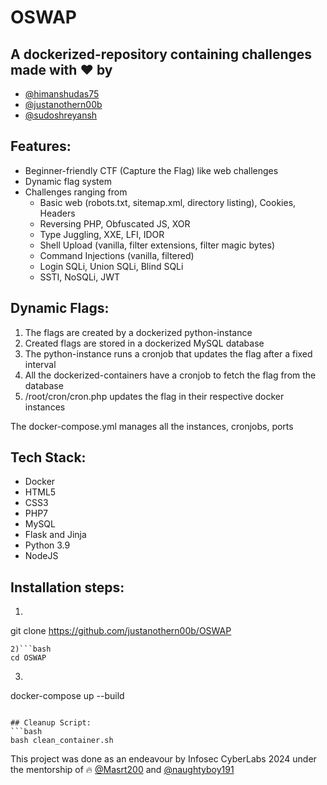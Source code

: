 # OSWAP

## A dockerized-repository containing challenges made with :heart: by
- [@himanshudas75](https://github.com/himanshudas75)
- [@justanothern00b](https://github.com/justanothern00b)
- [@sudoshreyansh](https://github.com/sudoshreyansh)

## Features:
- Beginner-friendly CTF (Capture the Flag) like web challenges
- Dynamic flag system
- Challenges ranging from 
    - Basic web (robots.txt, sitemap.xml, directory listing), Cookies, Headers
    - Reversing PHP, Obfuscated JS, XOR
    - Type Juggling, XXE, LFI, IDOR
    - Shell Upload (vanilla, filter extensions, filter magic bytes)
    - Command Injections (vanilla, filtered)
    - Login SQLi, Union SQLi, Blind SQLi
    - SSTI, NoSQLi, JWT
    
## Dynamic Flags:
1) The flags are created by a dockerized python-instance
2) Created flags are stored in a dockerized MySQL database
3) The python-instance runs a cronjob that updates the flag after a fixed interval
4) All the dockerized-containers have a cronjob to fetch the flag from the database
5) /root/cron/cron.php updates the flag in their respective docker instances

The docker-compose.yml manages all the instances, cronjobs, ports

## Tech Stack:
- Docker
- HTML5
- CSS3
- PHP7
- MySQL
- Flask and Jinja
- Python 3.9
- NodeJS

## Installation steps:
1) ```bash 
git clone https://github.com/justanothern00b/OSWAP
```
2)```bash
cd OSWAP
```
3) ```bash
docker-compose up --build
```

## Cleanup Script:
```bash
bash clean_container.sh
```

This project was done as an endeavour by Infosec CyberLabs 2024 under the mentorship of :fire: [@Masrt200](https://github.com/masrt200/) and [@naughtyboy191](https://github.com/naughtyboy191)


